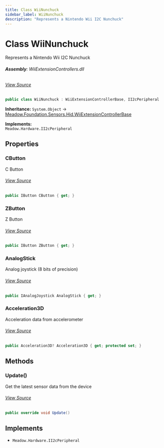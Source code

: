 ```yaml
---
title: Class WiiNunchuck
sidebar_label: WiiNunchuck
description: "Represents a Nintendo Wii I2C Nunchuck"
---
```

# Class WiiNunchuck
Represents a Nintendo Wii I2C Nunchuck

###### **Assembly**: WiiExtensionControllers.dll
###### [View Source](https://github.com/WildernessLabs/Meadow.Foundation.git/blob/develop/Source/Meadow.Foundation.Peripherals/Sensors.Hid.WiiExtensionControllers/Driver/Drivers/WiiNunchuck.cs#L11)
```csharp title="Declaration"
public class WiiNunchuck : WiiExtensionControllerBase, II2cPeripheral
```
**Inheritance:** `System.Object` -> [Meadow.Foundation.Sensors.Hid.WiiExtensionControllerBase](../Meadow.Foundation.Sensors.Hid/WiiExtensionControllerBase)

**Implements:**  
`Meadow.Hardware.II2cPeripheral`

## Properties
### CButton
C Button
###### [View Source](https://github.com/WildernessLabs/Meadow.Foundation.git/blob/develop/Source/Meadow.Foundation.Peripherals/Sensors.Hid.WiiExtensionControllers/Driver/Drivers/WiiNunchuck.cs#L16)
```csharp title="Declaration"
public IButton CButton { get; }
```
### ZButton
Z Button
###### [View Source](https://github.com/WildernessLabs/Meadow.Foundation.git/blob/develop/Source/Meadow.Foundation.Peripherals/Sensors.Hid.WiiExtensionControllers/Driver/Drivers/WiiNunchuck.cs#L20)
```csharp title="Declaration"
public IButton ZButton { get; }
```
### AnalogStick
Analog joystick (8 bits of precision)
###### [View Source](https://github.com/WildernessLabs/Meadow.Foundation.git/blob/develop/Source/Meadow.Foundation.Peripherals/Sensors.Hid.WiiExtensionControllers/Driver/Drivers/WiiNunchuck.cs#L25)
```csharp title="Declaration"
public IAnalogJoystick AnalogStick { get; }
```
### Acceleration3D
Acceleration data from accelerometer
###### [View Source](https://github.com/WildernessLabs/Meadow.Foundation.git/blob/develop/Source/Meadow.Foundation.Peripherals/Sensors.Hid.WiiExtensionControllers/Driver/Drivers/WiiNunchuck.cs#L30)
```csharp title="Declaration"
public Acceleration3D? Acceleration3D { get; protected set; }
```
## Methods
### Update()
Get the latest sensor data from the device
###### [View Source](https://github.com/WildernessLabs/Meadow.Foundation.git/blob/develop/Source/Meadow.Foundation.Peripherals/Sensors.Hid.WiiExtensionControllers/Driver/Drivers/WiiNunchuck.cs#L54)
```csharp title="Declaration"
public override void Update()
```

## Implements

* `Meadow.Hardware.II2cPeripheral`
